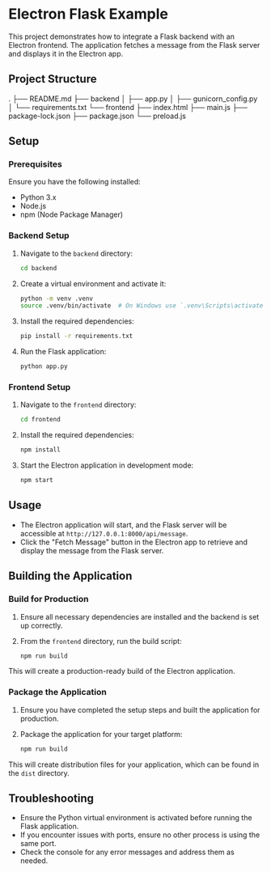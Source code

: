 # Electron Flask Example

This project demonstrates how to integrate a Flask backend with an Electron frontend. The application fetches a message from the Flask server and displays it in the Electron app.

## Project Structure

.
├── README.md
├── backend
│   ├── app.py
│   ├── gunicorn_config.py
│   └── requirements.txt
└── frontend
    ├── index.html
    ├── main.js
    ├── package-lock.json
    ├── package.json
    └── preload.js

## Setup

### Prerequisites

Ensure you have the following installed:

- Python 3.x
- Node.js
- npm (Node Package Manager)

### Backend Setup

1. Navigate to the `backend` directory:

    ```sh
    cd backend
    ```

2. Create a virtual environment and activate it:

    ```sh
    python -m venv .venv
    source .venv/bin/activate  # On Windows use `.venv\Scripts\activate`
    ```

3. Install the required dependencies:

    ```sh
    pip install -r requirements.txt
    ```

4. Run the Flask application:

    ```sh
    python app.py
    ```

### Frontend Setup

1. Navigate to the `frontend` directory:

    ```sh
    cd frontend
    ```

2. Install the required dependencies:

    ```sh
    npm install
    ```

3. Start the Electron application in development mode:

    ```sh
    npm start
    ```

## Usage

- The Electron application will start, and the Flask server will be accessible at `http://127.0.0.1:8000/api/message`.
- Click the "Fetch Message" button in the Electron app to retrieve and display the message from the Flask server.

## Building the Application

### Build for Production

1. Ensure all necessary dependencies are installed and the backend is set up correctly.
2. From the `frontend` directory, run the build script:

    ```sh
    npm run build
    ```

This will create a production-ready build of the Electron application.

### Package the Application

1. Ensure you have completed the setup steps and built the application for production.
2. Package the application for your target platform:

    ```sh
    npm run build
    ```

This will create distribution files for your application, which can be found in the `dist` directory.

## Troubleshooting

- Ensure the Python virtual environment is activated before running the Flask application.
- If you encounter issues with ports, ensure no other process is using the same port.
- Check the console for any error messages and address them as needed.
